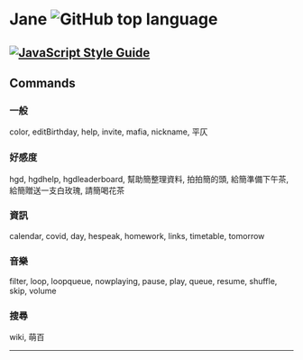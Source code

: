 # Jane ![GitHub top language](https://img.shields.io/github/languages/top/Kai9073/jane)
[![JavaScript Style Guide](https://cdn.rawgit.com/standard/standard/master/badge.svg)](https://github.com/standard/standard)
---
## Commands
### 一般
color, editBirthday, help, invite, mafia, nickname, 平仄
### 好感度
hgd, hgdhelp, hgdleaderboard, 幫助簡整理資料, 拍拍簡的頭, 給簡準備下午茶, 給簡贈送一支白玫瑰, 請簡喝花茶
### 資訊
calendar, covid, day, hespeak, homework, links, timetable, tomorrow
### 音樂
filter, loop, loopqueue, nowplaying, pause, play, queue, resume, shuffle, skip, volume
### 搜尋
wiki, 萌百

---

